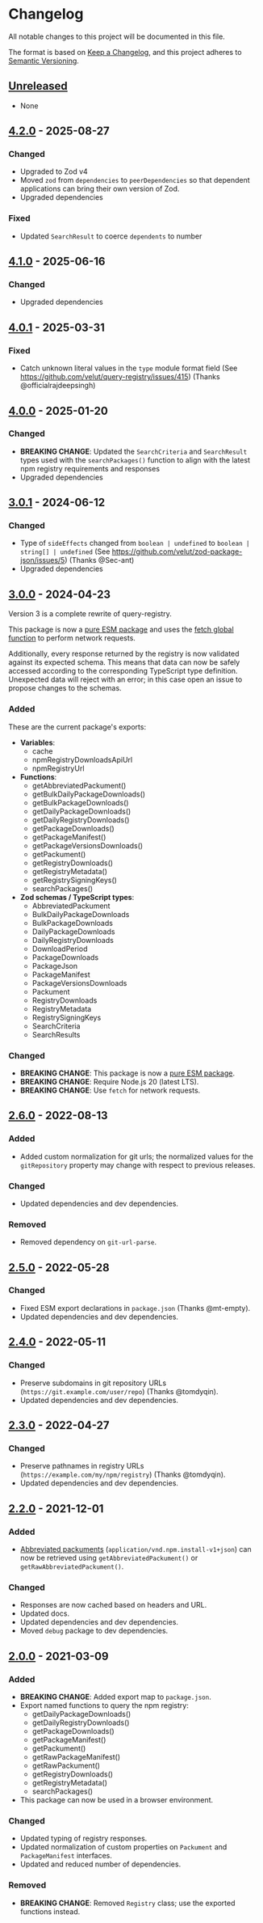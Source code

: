 # Changelog

All notable changes to this project will be documented in this file.

The format is based on [Keep a Changelog](https://keepachangelog.com/en/1.1.0/),
and this project adheres to [Semantic Versioning](https://semver.org/spec/v2.0.0.html).

## [Unreleased]

- None

## [4.2.0] - 2025-08-27

### Changed

- Upgraded to Zod v4
- Moved `zod` from `dependencies` to `peerDependencies` so that dependent applications can bring their own version of Zod.
- Upgraded dependencies

### Fixed

- Updated `SearchResult` to coerce `dependents` to number

## [4.1.0] - 2025-06-16

### Changed

- Upgraded dependencies

## [4.0.1] - 2025-03-31

### Fixed

- Catch unknown literal values in the `type` module format field (See https://github.com/velut/query-registry/issues/415) (Thanks @officialrajdeepsingh)

## [4.0.0] - 2025-01-20

### Changed

- **BREAKING CHANGE**: Updated the `SearchCriteria` and `SearchResult` types used with the `searchPackages()` function to align with the latest npm registry requirements and responses
- Upgraded dependencies

## [3.0.1] - 2024-06-12

### Changed

- Type of `sideEffects` changed from `boolean | undefined` to `boolean | string[] | undefined` (See https://github.com/velut/zod-package-json/issues/5) (Thanks @Sec-ant)
- Upgraded dependencies

## [3.0.0] - 2024-04-23

Version 3 is a complete rewrite of query-registry.

This package is now a [pure ESM package](https://gist.github.com/sindresorhus/a39789f98801d908bbc7ff3ecc99d99c) and uses the [fetch global function](https://developer.mozilla.org/en-US/docs/Web/API/fetch) to perform network requests.

Additionally, every response returned by the registry is now validated against its expected schema. This means that data can now be safely accessed according to the corresponding TypeScript type definition. Unexpected data will reject with an error; in this case open an issue to propose changes to the schemas.

### Added

These are the current package's exports:

- **Variables**:
  - cache
  - npmRegistryDownloadsApiUrl
  - npmRegistryUrl
- **Functions**:
  - getAbbreviatedPackument()
  - getBulkDailyPackageDownloads()
  - getBulkPackageDownloads()
  - getDailyPackageDownloads()
  - getDailyRegistryDownloads()
  - getPackageDownloads()
  - getPackageManifest()
  - getPackageVersionsDownloads()
  - getPackument()
  - getRegistryDownloads()
  - getRegistryMetadata()
  - getRegistrySigningKeys()
  - searchPackages()
- **Zod schemas / TypeScript types**:
  - AbbreviatedPackument
  - BulkDailyPackageDownloads
  - BulkPackageDownloads
  - DailyPackageDownloads
  - DailyRegistryDownloads
  - DownloadPeriod
  - PackageDownloads
  - PackageJson
  - PackageManifest
  - PackageVersionsDownloads
  - Packument
  - RegistryDownloads
  - RegistryMetadata
  - RegistrySigningKeys
  - SearchCriteria
  - SearchResults

### Changed

- **BREAKING CHANGE**: This package is now a [pure ESM package](https://gist.github.com/sindresorhus/a39789f98801d908bbc7ff3ecc99d99c).
- **BREAKING CHANGE**: Require Node.js 20 (latest LTS).
- **BREAKING CHANGE**: Use `fetch` for network requests.

## [2.6.0] - 2022-08-13

### Added

- Added custom normalization for git urls; the normalized values for the `gitRepository` property may change with respect to previous releases.

### Changed

- Updated dependencies and dev dependencies.

### Removed

- Removed dependency on `git-url-parse`.

## [2.5.0] - 2022-05-28

### Changed

- Fixed ESM export declarations in `package.json` (Thanks @mt-empty).
- Updated dependencies and dev dependencies.

## [2.4.0] - 2022-05-11

### Changed

- Preserve subdomains in git repository URLs (`https://git.example.com/user/repo`) (Thanks @tomdyqin).
- Updated dependencies and dev dependencies.

## [2.3.0] - 2022-04-27

### Changed

- Preserve pathnames in registry URLs (`https://example.com/my/npm/registry`) (Thanks @tomdyqin).
- Updated dependencies and dev dependencies.

## [2.2.0] - 2021-12-01

### Added

- [Abbreviated packuments](https://github.com/npm/registry/blob/master/docs/responses/package-metadata.md#abbreviated-metadata-format) (`application/vnd.npm.install-v1+json`) can now be retrieved using `getAbbreviatedPackument()` or `getRawAbbreviatedPackument()`.

### Changed

- Responses are now cached based on headers and URL.
- Updated docs.
- Updated dependencies and dev dependencies.
- Moved `debug` package to dev dependencies.

## [2.0.0] - 2021-03-09

### Added

- **BREAKING CHANGE**: Added export map to `package.json`.
- Export named functions to query the npm registry:
  - getDailyPackageDownloads()
  - getDailyRegistryDownloads()
  - getPackageDownloads()
  - getPackageManifest()
  - getPackument()
  - getRawPackageManifest()
  - getRawPackument()
  - getRegistryDownloads()
  - getRegistryMetadata()
  - searchPackages()
- This package can now be used in a browser environment.

### Changed

- Updated typing of registry responses.
- Updated normalization of custom properties on `Packument` and `PackageManifest` interfaces.
- Updated and reduced number of dependencies.

### Removed

- **BREAKING CHANGE**: Removed `Registry` class; use the exported functions instead.

[unreleased]: https://github.com/velut/query-registry/compare/v4.2.0...HEAD
[4.2.0]: https://github.com/velut/query-registry/compare/v4.1.0...v4.2.0
[4.1.0]: https://github.com/velut/query-registry/compare/v4.0.1...v4.1.0
[4.0.1]: https://github.com/velut/query-registry/compare/v4.0.0...v4.0.1
[4.0.0]: https://github.com/velut/query-registry/compare/v3.0.1...v4.0.0
[3.0.1]: https://github.com/velut/query-registry/compare/v3.0.0...v3.0.1
[3.0.0]: https://github.com/velut/query-registry/compare/v2.6.0...v3.0.0
[2.6.0]: https://github.com/velut/query-registry/compare/v2.5.0...v2.6.0
[2.5.0]: https://github.com/velut/query-registry/compare/v2.4.0...v2.5.0
[2.4.0]: https://github.com/velut/query-registry/compare/v2.3.0...v2.4.0
[2.3.0]: https://github.com/velut/query-registry/compare/v2.2.0...v2.3.0
[2.2.0]: https://github.com/velut/query-registry/compare/v2.0.0...v2.2.0
[2.0.0]: https://github.com/velut/query-registry/compare/v1.2.0...v2.0.0
